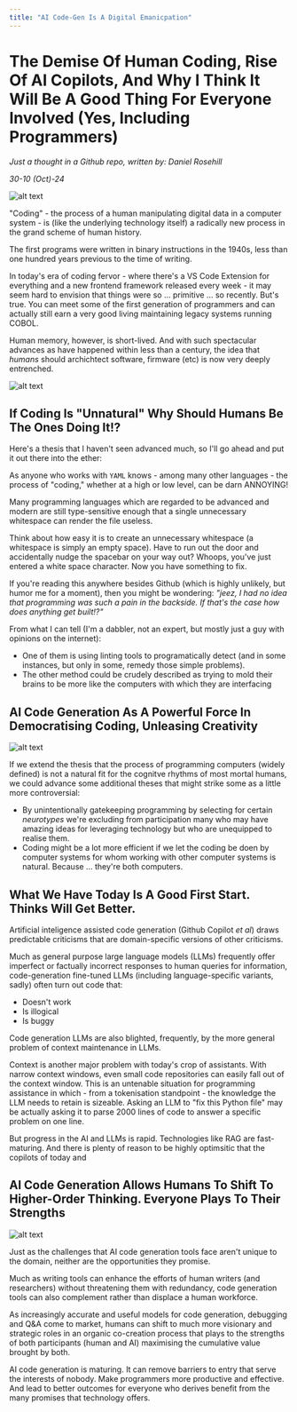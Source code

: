 ```yaml
---
title: "AI Code-Gen Is A Digital Emanicpation"
---
```


# The Demise Of Human Coding, Rise Of AI Copilots, And Why I Think It Will Be A Good Thing For Everyone Involved (Yes, Including Programmers)

*Just a thought in a Github repo, written by: Daniel Rosehill*

*30-10 (Oct)-24*

![alt text](../images/codingsloth.webp)


"Coding" - the process of a human manipulating digital data in a computer system - is (like the underlying technology itself) a radically new process in the grand scheme of human history. 

The first programs were written in binary instructions in the 1940s, less than one hundred years previous to the time of writing. 

In today's era of coding fervor - where there's a VS Code Extension for everything and a new frontend framework released every week - it may seem hard to envision that things were so ... primitive ...  so recently. But's true. You can meet some of the first generation of programmers and can actually still earn a very good living maintaining legacy systems running COBOL.

Human memory, however, is short-lived. And with such spectacular advances as have happened within less than a century, the idea that *humans* should archichtect software, firmware (etc) is now very deeply entrenched. 

![alt text](../images/angrymonkey.webp)

## If Coding Is "Unnatural" Why Should Humans Be The Ones Doing It!?

Here's a thesis that I haven't seen advanced much, so I'll go ahead and put it out there into the ether:

As anyone who works with `YAML` knows - among many other languages - the process of "coding," whether at a high or low level, can be darn ANNOYING!

Many programming languages which are regarded to be advanced and modern are still type-sensitive enough that a single unnecessary whitespace can render the file useless. 

Think about how easy it is to create an unnecessary whitespace (a whitespace is simply an empty space). Have to run out the door and accidentally nudge the spacebar on your way out? Whoops, you've just entered a white space character. Now you have something to fix. 

If you're reading this anywhere besides Github (which is highly unlikely, but humor me for a moment), then you might be wondering: *"jeez, I had no idea that programming was such a pain in the backside. If that's the case how does anything get built!?"*

From what I can tell (I'm a dabbler, not an expert, but mostly just a guy with opinions on the internet):

- One of them is using linting tools to programatically detect (and in some instances, but only in some, remedy those simple problems). 
- The other method could be crudely described as trying to mold their brains to be more like the computers with which they are interfacing

##  AI Code Generation As A Powerful Force In Democratising Coding, Unleasing Creativity

 ![alt text](../images/cafesloth.png)

 If we extend the thesis that the process of programming computers (widely defined) is not a natural fit for the cognitve rhythms of most mortal humans, we could advance some additional theses that might strike some as a little more controversial:

 - By unintentionally gatekeeping programming by selecting for certain *neurotypes* we're excluding from participation many who may have amazing ideas for leveraging technology but who are unequipped to realise them.
 - Coding might be a  lot more efficient if we let the coding be doen by computer systems for whom working with other computer systems is natural. Because ... they're both computers. 

## What We Have Today Is A Good First Start. Thinks Will Get Better.

Artificial inteligence assisted code generation (Github Copilot *et al*) draws predictable criticisms that are domain-specific versions of other criticisms.

Much as general purpose large language models (LLMs) frequently offer imperfect or factually incorrect responses to human queries for information, code-generation fine-tuned LLMs (including language-specific variants, sadly) often turn out code that:

- Doesn't work
- Is illogical
- Is buggy

Code generation LLMs are also blighted, frequently, by the more general problem of context maintenance in LLMs. 

Context is another major problem with today's crop of assistants. With narrow context windows, even small code repositories can easily fall out of the context window. This is an untenable situation for programming assistance in which - from a tokenisation standpoint - the knowledge the LLM needs to retain is sizeable. Asking an LLM to "fix this Python file" may be actually asking it to parse 2000 lines of code to answer a specific problem on one line. 

But progress in the AI and LLMs is rapid. Technologies like RAG are fast-maturing. And there is plenty of reason to be highly optimsitic that the copilots of today and 

## AI Code Generation Allows Humans To Shift To Higher-Order Thinking. Everyone Plays To Their Strengths

![alt text](../images/sloth-teaches-android-to-code.webp)

Just as the challenges that AI code generation tools face aren't unique to the domain, neither are the opportunities they promise. 

Much as writing tools can enhance the efforts of human writers (and researchers) without threatening them with redundancy, code generation tools can also complement rather than displace a human workforce.

As increasingly accurate and useful models for code generation, debugging and Q&A come to market, humans can shift to much more visionary and strategic roles in an organic co-creation process that plays to the strengths of both participants (human and AI) maximising the cumulative value brought by both. 

AI code generation is maturing. It can remove barriers to entry that serve the interests of nobody. Make programmers more productive and effective. And lead to better outcomes for everyone who derives benefit from the many promises that technology offers. 